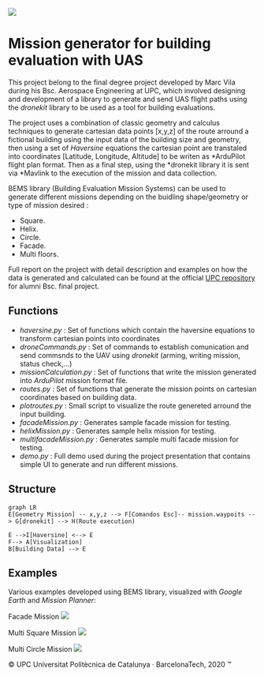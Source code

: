 ![](https://eetac.upc.edu/ca/noticies/eetac.png)

# Mission generator for building evaluation with UAS

This project belong to the final degree project developed by Marc Vila during his Bsc. Aerospace Engineering at UPC, which involved designing and development of a library to generate and send UAS flight paths using the *dronekit* library to be used as a tool for building evaluations.

The project uses a combination of classic geometry and calculus techniques to generate cartesian data points [x,y,z] of the route arround a fictional building using the input data of the building size and geometry, then using a set of *Haversine* equations the cartesian point are transtaled into coordinates [Latitude, Longitude, Altitude] to be writen as *ArduPilot flight plan format. Then as a final step, using the *dronekit library it is sent via *Mavlink to the execution of the mission and data collection.

BEMS library (Building Evaluation Mission Systems) can be used to generate different missions depending on the buidling shape/geometry or type of mission desired :
- Square.
- Helix.
- Circle.
- Facade.
- Multi floors.

Full report on the project with detail description and examples on how the data is generated and calculated can be found at the official [UPC repository](https://upcommons.upc.edu/handle/2117/327793) for alumni Bsc. final project.

## Functions 

- *haversine.py* : Set of functions which contain the haversine equations to transform cartesian points into coordinates
- *droneCommands.py* : Set of commands to establish comunication and send commsnds to the UAV using *dronekit* (arming, writing mission, status check,...)
- *missionCalculation.py* : Set of functions that write the mission generated into *ArduPilot* mission format file. 
- *routes.py* : Set of functions that generate the mission points on cartesian coordinates based on building data.
- *plotroutes.py* : Small script to visualize the route genereted arround the input building.
- *facadeMission.py* : Generates sample facade mission for testing.
- *helixMission.py* : Generates sample helix mission for testing.
- *multifacadeMission.py* : Generates sample multi facade mission for testing.
- *demo.py* : Full demo used during the project presentation that contains simple UI to generate and run different missions.

## Structure

```mermaid
graph LR
E[Geometry Mission] -- x,y,z --> F[Comandos Esc]-- mission.waypoits --> G[dronekit] --> H(Route execution)

E -->I[Haversine] <--> E
F--> A[Visualization]
B[Building Data] --> E

```
## Examples

Various examples developed using BEMS library, visualized with *Google Earth* and *Mission Planner*:

Facade Mission
![](https://im.ge/i/1sYELz)

Multi Square Mission
![](https://im.ge/i/1sY34F)

Multi Circle Mission
![](https://im.ge/i/1sYgzX)

© UPC Universitat Politècnica de Catalunya · BarcelonaTech, 2020 ™
